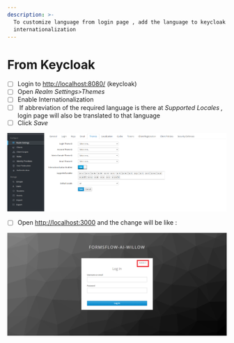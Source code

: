 ```yaml
---
description: >-
  To customize language from login page , add the language to keycloak
  internationalization
---
```


# From Keycloak

* [ ] Login to [http://localhost:8080/](http://localhost:8080) (keycloak)
* [ ] Open _Realm Settings>Themes_
* [ ] Enable Internationalization&#x20;
* [ ] &#x20;If abbreviation of the required language is there at _Supported Locales ,_ login page will also be translated to that language
* [ ] Click _Save_

![](<../../../.gitbook/assets/image (3).png>)

* [ ] Open [http://localhost:3000](http://localhost:3000) and the change will be like :&#x20;

![](<../../../.gitbook/assets/image (2) (1).png>)
